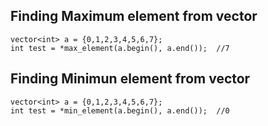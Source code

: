 ## Finding Maximum element from vector
```
vector<int> a = {0,1,2,3,4,5,6,7};
int test = *max_element(a.begin(), a.end());  //7
```

## Finding Minimun element from vector
```
vector<int> a = {0,1,2,3,4,5,6,7};
int test = *min_element(a.begin(), a.end());  //0
```
